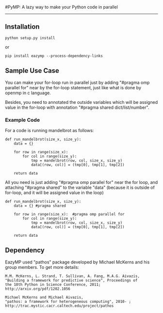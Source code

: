 #PyMP: A lazy way to make your Python code in parallel

-----

## Installation 

	python setup.py install    

or 

    pip install eazymp --process-dependency-links

## Sample Use Case

You can make your for-loop run in parallel just by adding "#pragma omp parallel for" near by the for-loop statement, just like what is done by openmp in c language. 

Besides, you need to annotated the outside variables which will be assigned value in the for-loop with annotation "#pragma shared dict/list/number".

### Example Code

For a code is running mandelbrot as follows: 

	def run_mandelbrot(size_x, size_y):
		data = {} 
		
		for row in range(size_x):  
			for col in range(size_y):
				tmp = mandelbrot(row, col, size_x, size_y)
				data[(row, col)] = (tmp[0], tmp[1], tmp[2])
		
		return data
	
All you need is just adding "#pragma omp parallel for" near the for loop, and attaching "#pragma shared" to the variable "data" (because it is outside of for-loop, and it will be assigned value in the loop)

	def run_mandelbrot(size_x, size_y):
		data = {} #pragma shared

		for row in range(size_x):  #pragma omp parallel for
			for col in range(size_y):
				tmp = mandelbrot(row, col, size_x, size_y)
				data[(row, col)] = (tmp[0], tmp[1], tmp[2])
				
		return data

## Dependency 

EazyMP used "pathos" package developed by Michael McKerns and his group members. To get more details:

    M.M. McKerns, L. Strand, T. Sullivan, A. Fang, M.A.G. Aivazis,
    "Building a framework for predictive science", Proceedings of
    the 10th Python in Science Conference, 2011;
    http://arxiv.org/pdf/1202.1056

    Michael McKerns and Michael Aivazis,
    "pathos: a framework for heterogeneous computing", 2010- ;
    http://trac.mystic.cacr.caltech.edu/project/pathos
